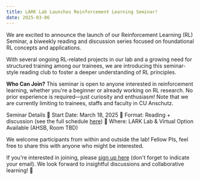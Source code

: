 ```yaml
---
title: LARK Lab Launches Reinforcement Learning Seminar!   
date: 2025-03-06
---
```


We are excited to announce the launch of our Reinforcement Learning (RL) Seminar, a biweekly reading and discussion series focused on foundational RL concepts and applications.

With several ongoing RL-related projects in our lab and a growing need for structured training among our trainees, we are introducing this seminar-style reading club to foster a deeper understanding of RL principles.

**Who Can Join?**
This seminar is open to anyone interested in reinforcement learning, whether you're a beginner or already working on RL research. No prior experience is required—just curiosity and enthusiasm! Note that we are currently limiting to trainees, staffs and faculty in CU Anschutz.  

Seminar Details
📅 Start Date: March 18, 2025
📖 Format: Reading + discussion (see the full schedule [here](https://github.com/LARK-NLP-Lab/Reinforcement_Learning_Seminar))
📍 Where: LARK Lab & Virtual Option Available (AHSB, Room TBD)

We welcome participants from within and outside the lab! Fellow PIs, feel free to share this with anyone who might be interested.

If you're interested in joining, please [sign up here](https://docs.google.com/forms/d/e/1FAIpQLSdTmk3Cs1a3750kqRAicqQyeqbPgHQjBFeWj0AuihgEjl4zyA/viewform) (don't forget to indicate your email). We look forward to insightful discussions and collaborative learning! 🚀 





 
